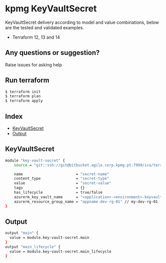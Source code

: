 # kpmg KeyVaultSecret

KeyVaultSecret delivery according to model and value combinations, below are the tested and validated examples.

  - Terraform 12, 13 and 14

## Any questions or suggestion?

Raise issues for asking help

## Run terraform

```bash
$ terraform init
$ terraform plan
$ terraform apply
```

## Index

- [KeyVaultSecret](#KeyVaultSecret)
- [Output](#output)

## KeyVaultSecret<a name="KeyVaultSecret"></a>
```bash
module "key-vault-secret" {
    source = "git::ssh://git@bitbucket.agile.corp.kpmg.pt:7999/ica/terraform-azure-azurerm-key-vault-secret.git"

    name                        = "secret-name"
    content_type                = "secret-type"
    value                       = "secret-value"
    tags                        = {}
    has_lifecycle               = true/false
    azurerm_key_vault_name      = "<application>-<environment>-keyvault[-ROLE]-<seq number>"
    azurerm_resource_group_name = "appname-dev-rg-01" // my-dev-rg-01
}
```

## Output<a name="output"></a>
```bash
output "main" {
  value = module.key-vault-secret.main
}
output "main_lifecycle" {
  value = module.key-vault-secret.main_lifecycle
}
```